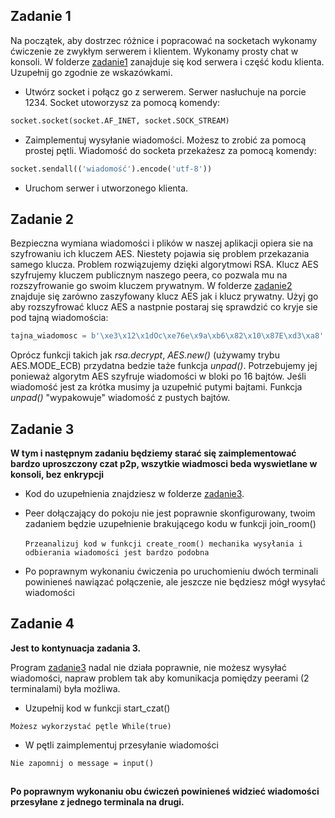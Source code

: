 ## Zadanie 1
Na początek, aby dostrzec różnice i popracować na socketach wykonamy ćwiczenie ze zwykłym serwerem i klientem. Wykonamy prosty chat w konsoli.
W folderze [zadanie1](zadanie1) zanajduje się kod serwera i część kodu klienta. Uzupełnij go zgodnie ze wskazówkami.
- Utwórz socket i połącz go z serwerem. Serwer nasłuchuje na porcie 1234. Socket utoworzysz za pomocą komendy: 
```python
socket.socket(socket.AF_INET, socket.SOCK_STREAM)
```
- Zaimplementuj wysyłanie wiadomości. Możesz to zrobić za pomocą prostej pętli. Wiadomość do socketa przekażesz za pomocą komendy:
```python
socket.sendall(('wiadomość').encode('utf-8'))
```
- Uruchom serwer i utworzonego klienta.
## Zadanie 2
Bezpieczna wymiana wiadomości i plików w naszej aplikacji opiera sie na szyfrowaniu ich kluczem AES. Niestety pojawia się problem przekazania samego klucza. Problem rozwiązujemy dzięki algorytmowi RSA. Klucz AES szyfrujemy kluczem publicznym naszego peera, co pozwala mu na rozszyfrowanie go swoim kluczem prywatnym. W folderze [zadanie2](zadanie2) znajduje się zarówno zaszyfowany klucz AES jak i klucz prywatny. Użyj go aby rozszyfrować klucz AES a nastpnie postaraj się sprawdzić co kryje sie pod tajną wiadomościa: 
```python
tajna_wiadomosc = b'\xe3\x12\x1dOc\xe76e\x9a\xb6\x82\x10\x87E\xd3\xa8'
```
Oprócz funkcji takich jak *rsa.decrypt*, *AES.new()* (używamy trybu AES.MODE_ECB) przydatna bedzie taże funkcja *unpad()*. Potrzebujemy jej ponieważ algorytm AES szyfruje wiadomości w bloki po 16 bajtów. Jeśli wiadomość jest za krótka musimy ja uzupełnić putymi bajtami. Funkcja *unpad()* "wypakowuje" wiadomość z pustych bajtów.  

## Zadanie 3
**W tym i następnym zadaniu będziemy starać się zaimplementować bardzo uproszczony czat p2p, wszytkie wiadmosci beda wyswietlane w konsoli, bez enkrypcji**

- Kod do uzupełnienia znajdziesz w folderze [zadanie3](zadanie3).
- Peer dołączający do pokoju nie jest poprawnie skonfigurowany, twoim zadaniem będzie uzupełnienie brakującego kodu w funkcji join_room()\
\
``Przeanalizuj kod w funkcji create_room() mechanika wysyłania i odbierania wiadomości jest bardzo podobna``

- Po poprawnym wykonaniu ćwiczenia po uruchomieniu dwóch terminali powinieneś nawiązać połączenie, ale jeszcze nie będziesz mógł wysyłać wiadomości 
## Zadanie 4
**Jest to kontynuacja zadania 3.**

Program [zadanie3](zadanie3) nadal nie działa poprawnie, nie możesz wysyłać wiadomości,
napraw problem tak aby komunikacja pomiędzy peerami (2 terminalami) była możliwa.
- Uzupełnij kod w funkcji start_czat()

```Możesz wykorzystać pętle While(true)```

- W pętli zaimplementuj przesyłanie wiadomości
  
```Nie zapomnij o message = input()```
##
**Po poprawnym wykonaniu obu ćwiczeń powinieneś widzieć wiadomości przesyłane z jednego terminala na drugi.**




